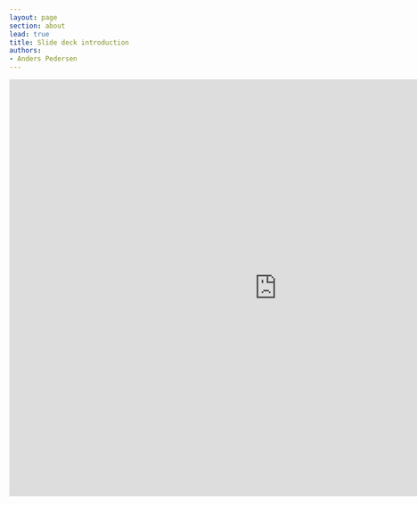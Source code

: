 ```yaml
---
layout: page
section: about
lead: true
title: Slide deck introduction
authors:
- Anders Pedersen
---
```

<iframe src="https://docs.google.com/presentation/d/1IPtNzO5nu16SrSgtgxQ8L2jmeK0ILtsIMi8rj6KxUUk/embed?start=false&loop=false&delayms=3000" frameborder="0" width="960" height="749" allowfullscreen="true" mozallowfullscreen="true" webkitallowfullscreen="true"></iframe>
